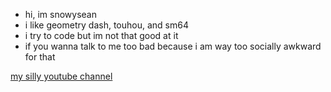 - hi, im snowysean
- i like geometry dash, touhou, and sm64
- i try to code but im not that good at it
- if you wanna talk to me too bad because i am way too socially awkward for that

[](https://github.com/snowysean/snowysean/assets/133269743/2c978e8d-83b7-46a7-bab2-7177df784f6d)

[my silly youtube channel](https://www.youtube.com/@snowysean)
